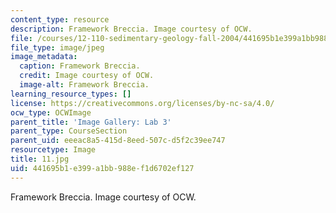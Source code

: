 ```yaml
---
content_type: resource
description: Framework Breccia. Image courtesy of OCW.
file: /courses/12-110-sedimentary-geology-fall-2004/441695b1e399a1bb988ef1d6702ef127_11.jpg
file_type: image/jpeg
image_metadata:
  caption: Framework Breccia.
  credit: Image courtesy of OCW.
  image-alt: Framework Breccia.
learning_resource_types: []
license: https://creativecommons.org/licenses/by-nc-sa/4.0/
ocw_type: OCWImage
parent_title: 'Image Gallery: Lab 3'
parent_type: CourseSection
parent_uid: eeeac8a5-415d-8eed-507c-d5f2c39ee747
resourcetype: Image
title: 11.jpg
uid: 441695b1-e399-a1bb-988e-f1d6702ef127
---
```

Framework Breccia. Image courtesy of OCW.